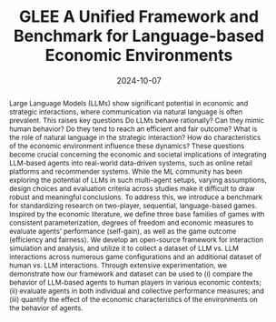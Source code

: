 ---
title: GLEE A Unified Framework and Benchmark for Language-based Economic Environments
authors:
- Eilam Shapira
- Omer Madmon
- Itamar Reinman
- admin
- Roei Reichart
- Moshe Tennenholtz
date: '2024-10-07'
publishDate: '2024-10-07T09:16:29.109019Z'
publication_types:
- article-journal
abstract: Large Language Models (LLMs) show significant potential in economic and strategic interactions, where communication via natural language is often prevalent. This raises key questions Do LLMs behave rationally? Can they mimic human behavior? Do they tend to reach an efficient and fair outcome? What is the role of natural language in the strategic interaction? How do characteristics of the economic environment influence these dynamics? These questions become crucial concerning the economic and societal implications of integrating LLM-based agents into real-world data-driven systems, such as online retail platforms and recommender systems. While the ML community has been exploring the potential of LLMs in such multi-agent setups, varying assumptions, design choices and evaluation criteria across studies make it difficult to draw robust and meaningful conclusions. To address this, we introduce a benchmark for standardizing research on two-player, sequential, language-based games. Inspired by the economic literature, we define three base families of games with consistent parameterization, degrees of freedom and economic measures to evaluate agents' performance (self-gain), as well as the game outcome (efficiency and fairness). We develop an open-source framework for interaction simulation and analysis, and utilize it to collect a dataset of LLM vs. LLM interactions across numerous game configurations and an additional dataset of human vs. LLM interactions. Through extensive experimentation, we demonstrate how our framework and dataset can be used to (i) compare the behavior of LLM-based agents to human players in various economic contexts; (ii) evaluate agents in both individual and collective performance measures; and (iii) quantify the effect of the economic characteristics of the environments on the behavior of agents.
links:
  - icon_pack: fas
    icon: scroll
    name: Link
    url: 'https://arxiv.org/pdf/2410.05254'
  - icon_pack: fab
    icon: github
    name: Code
    url: 'https://github.com/eilamshapira/GLEE'
---
